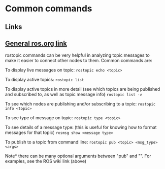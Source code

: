 # Common commands

## Links
[General ros.org link](http://wiki.ros.org/ROS/Tutorials/UnderstandingTopics)
---

rostopic commands can be very helpful in analyzing topic messages to make it easier to connect other nodes to them. Common commands are:

To display live messages on topic:
`rostopic echo <topic>`

To display active topics:
`rostopic list`

To display active topics in more detail (see which topics are being published and subscribed to, as well as topic message info)
`rostopic list -v`

To see which nodes are publishing and/or subscribing to a topic:
`rostopic info <topic>`

To see type of message on topic:
`rostopic type <topic>`

To see details of a message type: (this is useful for knowing how to format messages for that topic)
`rosmsg show <message type>`

To publish to a topic from command line:
`rostopic pub <topic> <msg_type> <args>`

Note* there can be many optional arguments between "pub" and "<topic>". For examples, see the ROS wiki link (above)

